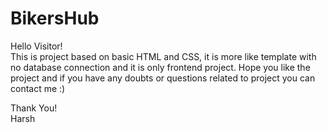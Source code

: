 # BikersHub

Hello Visitor!  
This is project based on basic HTML and CSS, it is more like template with no database connection and it is only frontend project. Hope you like the project and if you have any doubts or questions related to project you can contact me :)  
  
Thank You!  
Harsh
